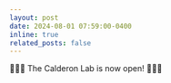 ```yaml
---
layout: post
date: 2024-08-01 07:59:00-0400
inline: true
related_posts: false
---
```


🎉🎉🎉 The Calderon Lab is now open! 🎉🎉🎉
